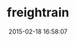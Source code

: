 ---
layout: post
title:  "freightrain"
repo:   "bolthar/freightrain"
date:   2015-02-18 16:58:07
gemurl: http://github.com/bolthar/freightrain
---